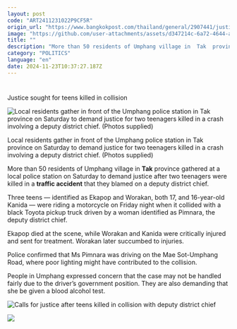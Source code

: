 ```yaml
---
layout: post
code: "ART2411231022P9CF5R"
origin_url: "https://www.bangkokpost.com/thailand/general/2907441/justice-sought-for-teens-killed-in-collision"
image: "https://github.com/user-attachments/assets/d347214c-6a72-4644-a7ac-a8f04fd219fa"
title: ""
description: "More than 50 residents of Umphang village in  Tak  province gathered at a local police station on Saturday to demand justice after two teenagers were killed in a  traffic accident  that they blamed on a deputy district chief."
category: "POLITICS"
language: "en"
date: 2024-11-23T10:37:27.187Z
---
```


# 

Justice sought for teens killed in collision

![Local residents gather in front of the Umphang police station in Tak province on Saturday to demand justice for two teenagers killed in a crash involving a deputy district chief. (Photos supplied)](https://github.com/user-attachments/assets/73157c45-ccd6-4a2f-8463-7a171218c99e)

Local residents gather in front of the Umphang police station in Tak province on Saturday to demand justice for two teenagers killed in a crash involving a deputy district chief. (Photos supplied)

More than 50 residents of Umphang village in **Tak** province gathered at a local police station on Saturday to demand justice after two teenagers were killed in a **traffic accident** that they blamed on a deputy district chief.

Three teens — identified as Ekapop and Worakan, both 17, and 16-year-old Kanida — were riding a motorcycle on Friday night when it collided with a black Toyota pickup truck driven by a woman identified as Pimnara, the deputy district chief.

Ekapop died at the scene, while Worakan and Kanida were critically injured and sent for treatment. Worakan later succumbed to injuries.

Police confirmed that Ms Pimnara was driving on the Mae Sot-Umphang Road, where poor lighting might have contributed to the collision.

People in Umphang expressed concern that the case may not be handled fairly due to the driver’s government position. They are also demanding that she be given a blood alcohol test.

![Calls for justice after teens killed in collision with deputy district chief](https://github.com/user-attachments/assets/42098ef9-cac4-4dce-88e6-cc3871ed1626)

![](https://github.com/user-attachments/assets/45d63e13-34d4-4ad0-ad56-a1a74157b003)